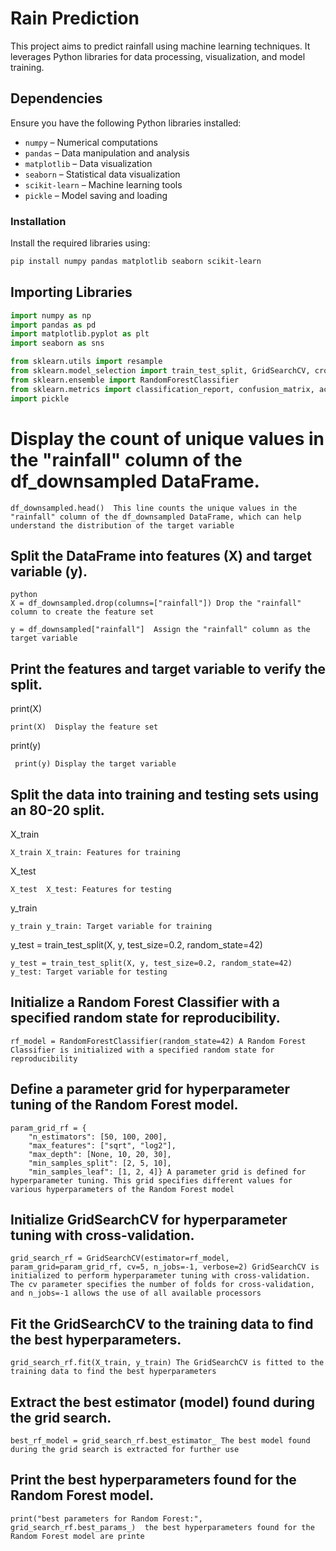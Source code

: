 # Rain Prediction

This project aims to predict rainfall using machine learning techniques. It leverages Python libraries for data processing, visualization, and model training.

## Dependencies
Ensure you have the following Python libraries installed:

- `numpy` – Numerical computations
- `pandas` – Data manipulation and analysis
- `matplotlib` – Data visualization
- `seaborn` – Statistical data visualization
- `scikit-learn` – Machine learning tools
- `pickle` – Model saving and loading

### Installation
Install the required libraries using:
```bash
pip install numpy pandas matplotlib seaborn scikit-learn
```
## Importing Libraries
```python
import numpy as np  
import pandas as pd  
import matplotlib.pyplot as plt  
import seaborn as sns  

from sklearn.utils import resample  
from sklearn.model_selection import train_test_split, GridSearchCV, cross_val_score  
from sklearn.ensemble import RandomForestClassifier  
from sklearn.metrics import classification_report, confusion_matrix, accuracy_score  
import pickle  
```


# Display the count of unique values in the "rainfall" column of the df_downsampled DataFrame.


```
df_downsampled.head()  This line counts the unique values in the "rainfall" column of the df_downsampled DataFrame, which can help understand the distribution of the target variable
```
## Split the DataFrame into features (X) and target variable (y).


 
```
python
X = df_downsampled.drop(columns=["rainfall"]) Drop the "rainfall" column to create the feature set 
```
 

```
y = df_downsampled["rainfall"]  Assign the "rainfall" column as the target variable
 ``` 

## Print the features and target variable to verify the split.


print(X)
``` 
print(X)  Display the feature set
```
  
print(y)
```
 print(y) Display the target variable
```

## Split the data into training and testing sets using an 80-20 split.

X_train
```
X_train X_train: Features for training
```
 
X_test
```
X_test  X_test: Features for testing
```

 y_train
 ```
 y_train y_train: Target variable for training
 ```
 y_test = train_test_split(X, y, test_size=0.2, random_state=42)
 ```
 y_test = train_test_split(X, y, test_size=0.2, random_state=42) y_test: Target variable for testing
```
  
 
## Initialize a Random Forest Classifier with a specified random state for reproducibility.


```
rf_model = RandomForestClassifier(random_state=42) A Random Forest Classifier is initialized with a specified random state for reproducibility
```    

## Define a parameter grid for hyperparameter tuning of the Random Forest model.



```
param_grid_rf = {
    "n_estimators": [50, 100, 200],
    "max_features": ["sqrt", "log2"],
    "max_depth": [None, 10, 20, 30],
    "min_samples_split": [2, 5, 10],
    "min_samples_leaf": [1, 2, 4]} A parameter grid is defined for hyperparameter tuning. This grid specifies different values for various hyperparameters of the Random Forest model

```
## Initialize GridSearchCV for hyperparameter tuning with cross-validation.


```
grid_search_rf = GridSearchCV(estimator=rf_model, param_grid=param_grid_rf, cv=5, n_jobs=-1, verbose=2) GridSearchCV is initialized to perform hyperparameter tuning with cross-validation. The cv parameter specifies the number of folds for cross-validation, and n_jobs=-1 allows the use of all available processors
```

## Fit the GridSearchCV to the training data to find the best hyperparameters.

```
grid_search_rf.fit(X_train, y_train) The GridSearchCV is fitted to the training data to find the best hyperparameters
```

## Extract the best estimator (model) found during the grid search.


```
best_rf_model = grid_search_rf.best_estimator_ The best model found during the grid search is extracted for further use
```    

## Print the best hyperparameters found for the Random Forest model.


```
print("best parameters for Random Forest:", grid_search_rf.best_params_)  the best hyperparameters found for the Random Forest model are printe
 ```   